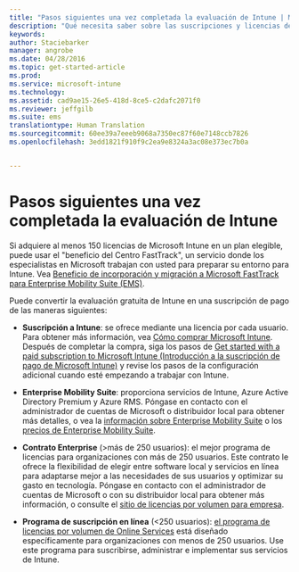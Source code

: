 ```yaml
---
title: "Pasos siguientes una vez completada la evaluación de Intune | Microsoft Intune"
description: "Qué necesita saber sobre las suscripciones y licencias después de configurar la evaluación gratuita de 30 días de Intune"
keywords: 
author: Staciebarker
manager: angrobe
ms.date: 04/28/2016
ms.topic: get-started-article
ms.prod: 
ms.service: microsoft-intune
ms.technology: 
ms.assetid: cad9ae15-26e5-418d-8ce5-c2dafc2071f0
ms.reviewer: jeffgilb
ms.suite: ems
translationtype: Human Translation
ms.sourcegitcommit: 60ee39a7eeeb9068a7350ec87f60e7148ccb7826
ms.openlocfilehash: 3edd1821f910f9c2ea9e8324a3ac08e373ec7b0a


---
```


# Pasos siguientes una vez completada la evaluación de Intune
Si adquiere al menos 150 licencias de Microsoft Intune en un plan elegible, puede usar el "beneficio del Centro FastTrack", un servicio donde los especialistas en Microsoft trabajan con usted para preparar su entorno para Intune. Vea [Beneficio de incorporación y migración a Microsoft FastTrack para Enterprise Mobility Suite (EMS)](https://docs.microsoft.com/enterprise-mobility/Solutions/fasttrack-center-benefit-for-enterprise-mobility-suite-ems).

Puede convertir la evaluación gratuita de Intune en una suscripción de pago de las maneras siguientes:

-   **Suscripción a Intune**: se ofrece mediante una licencia por cada usuario. Para obtener más información, vea [Cómo comprar Microsoft Intune](http://www.microsoft.com/en-us/server-cloud/products/microsoft-intune/Purchasing.aspx). Después de completar la compra, siga los pasos de [Get started with a paid subscription to Microsoft Intune (Introducción a la suscripción de pago de Microsoft Intune)](/intune/get-started/start-with-a-paid-subscription-to-microsoft-intune) y revise los pasos de la configuración adicional cuando esté empezando a trabajar con Intune.

-   **Enterprise Mobility Suite**: proporciona servicios de Intune, Azure Active Directory Premium y Azure RMS. Póngase en contacto con el administrador de cuentas de Microsoft o distribuidor local para obtener más detalles, o vea la [información sobre Enterprise Mobility Suite](https://www.microsoft.com/en-us/server-cloud/enterprise-mobility/overview.aspx) o los [precios de Enterprise Mobility Suite](http://www.microsoft.com/en-us/server-cloud/products/enterprise-mobility-suite/Purchasing.aspx).

-   **Contrato Enterprise** (&gt;más de 250 usuarios): el mejor programa de licencias para organizaciones con más de 250 usuarios. Este contrato le ofrece la flexibilidad de elegir entre software local y servicios en línea para adaptarse mejor a las necesidades de sus usuarios y optimizar su gasto en tecnología. Póngase en contacto con el administrador de cuentas de Microsoft o con su distribuidor local para obtener más información, o consulte el [sitio de licencias por volumen para empresa](http://www.microsoft.com/licensing/licensing-options/enterprise.aspx).

-   **Programa de suscripción en línea** (&lt;250 usuarios): [el programa de licencias por volumen de Online Services](http://www.microsoft.com/licensing/online-services/default.aspx) está diseñado específicamente para organizaciones con menos de 250 usuarios. Use este programa para suscribirse, administrar e implementar sus servicios de Intune.



<!--HONumber=Jul16_HO4-->


